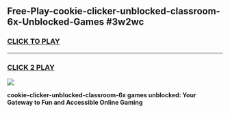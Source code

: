 
## Free-Play-cookie-clicker-unblocked-classroom-6x-Unblocked-Games #3w2wc
<h3>
<a href="https://news.freeplayer.one?title=cookie-clicker-unblocked-classroom-6x&ref=8M">CLICK TO PLAY</a></h3>
<hr>

<h3>
<a href="https://news.freeplayer.one?title=cookie-clicker-unblocked-classroom-6x&ref=8M">CLICK 2 PLAY</a>
  
</h3>

<a href="https://news.freeplayer.one?title=cookie-clicker-unblocked-classroom-6x&ref=8M"><img src="https://clearcache.store/games.png"></a>


**cookie-clicker-unblocked-classroom-6x games unblocked: Your Gateway to Fun and Accessible Online Gaming**
